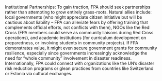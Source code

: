 Institutional Partnerships: To gain traction, FPA should seek partnerships rather than attempting to grow entirely grass-roots. Natural allies include: local governments (who might appreciate citizen initiative but will be cautious about liability – FPA can alleviate fears by offering training that complements official efforts, not conflicts with them), NGOs like the Red Cross (FPA members could serve as community liaisons during Red Cross operations), and academic institutions (for curriculum development on preparedness, or involving students in community projects). If FPA demonstrates value, it might even secure government grants for community resilience, especially since governments increasingly acknowledge the need for “whole community” involvement in disaster readiness. Internationally, FPA could connect with organizations like the UN’s disaster risk reduction programs or glean practices from countries like Switzerland or Estonia via cultural exchanges.